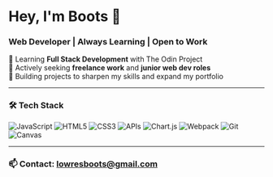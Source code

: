# Hey, I'm Boots 🥾
### Web Developer | Always Learning | Open to Work

🔹 Learning **Full Stack Development** with The Odin Project  
🔹 Actively seeking **freelance work** and **junior web dev roles**  
🔹 Building projects to sharpen my skills and expand my portfolio  

---

### 🛠️ **Tech Stack**  
![JavaScript](https://img.shields.io/badge/JavaScript-F7DF1E?logo=javascript&logoColor=black)
![HTML5](https://img.shields.io/badge/HTML5-E34F26?logo=html5&logoColor=white)
![CSS3](https://img.shields.io/badge/CSS3-1572B6?logo=css3&logoColor=white)
![APIs](https://img.shields.io/badge/APIs-005571?logo=api&logoColor=white)
![Chart.js](https://img.shields.io/badge/Chart.js-FF6384?logo=chartdotjs&logoColor=white)
![Webpack](https://img.shields.io/badge/Webpack-8DD6F9?logo=webpack&logoColor=black)
![Git](https://img.shields.io/badge/Git-F05032?logo=git&logoColor=white)
![Canvas](https://img.shields.io/badge/Canvas-FF6F00?logo=html5&logoColor=white)

---

### 📫 **Contact:** [**lowresboots@gmail.com**](mailto:lowresboots@gmail.com)
